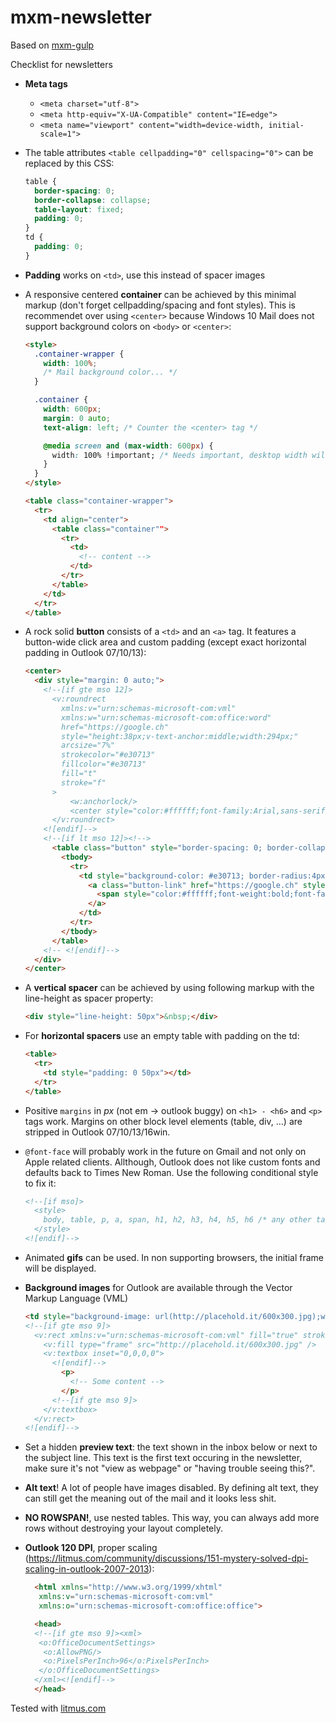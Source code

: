 # mxm-newsletter

Based on [mxm-gulp](https://github.com/maxomedia/mxm-gulp)


Checklist for newsletters

- **Meta tags**
  - `<meta charset="utf-8">`
  - `<meta http-equiv="X-UA-Compatible" content="IE=edge">`
  - `<meta name="viewport" content="width=device-width, initial-scale=1">`
- The table attributes `<table cellpadding="0" cellspacing="0">` can be replaced by this CSS:
  ```css
  table {
    border-spacing: 0;
    border-collapse: collapse;
    table-layout: fixed;
    padding: 0;
  }
  td {
    padding: 0;
  }
  ```

- **Padding** works on `<td>`, use this instead of spacer images
- A responsive centered **container** can be achieved by this minimal markup (don't forget cellpadding/spacing and font styles). This is recommendet over using `<center>` because Windows 10 Mail does not support background colors on `<body>` or `<center>`:
  ```html
  <style>
    .container-wrapper {
      width: 100%;
      /* Mail background color... */
    }

    .container {
      width: 600px;
      margin: 0 auto;
      text-align: left; /* Counter the <center> tag */

      @media screen and (max-width: 600px) {
        width: 100% !important; /* Needs important, desktop width will be inline */
      }
    }
  </style>

  <table class="container-wrapper">
    <tr>
      <td align="center">
        <table class="container"">
          <tr>
            <td>
              <!-- content -->
            </td>
          </tr>
        </table>
      </td>
    </tr>
  </table>
  ```

- A rock solid **button** consists of a `<td>` and an `<a>` tag. It features a button-wide click area and custom padding (except exact horizontal padding in Outlook 07/10/13):
  ```html
  <center>
    <div style="margin: 0 auto;">
      <!--[if gte mso 12]>
        <v:roundrect
          xmlns:v="urn:schemas-microsoft-com:vml"
          xmlns:w="urn:schemas-microsoft-com:office:word"
          href="https://google.ch"
          style="height:38px;v-text-anchor:middle;width:294px;"
          arcsize="7%"
          strokecolor="#e30713"
          fillcolor="#e30713"
          fill="t"
          stroke="f"
        >
            <w:anchorlock/>
            <center style="color:#ffffff;font-family:Arial,sans-serif;font-size:13px;font-weight:bold;">Strecken-Abo hier erneuern</center>
        </v:roundrect>
      <![endif]-->
      <!--[if lt mso 12]><!-->
        <table class="button" style="border-spacing: 0; border-collapse: collapse; margin: 0 auto;">
          <tbody>
            <tr>
              <td style="background-color: #e30713; border-radius:4px;">
                <a class="button-link" href="https://google.ch" style="text-decoration: none;border-radius:4px; line-height:38px; display:inline-block;padding:0 30px;">
                  <span style="color:#ffffff;font-weight:bold;font-family:Arial,sans-serif;font-size:13px;-webkit-text-size-adjust:none;">Strecken-Abo hier erneuern</span>
                </a>
              </td>
            </tr>
          </tbody>
        </table>
      <!-- <![endif]-->
    </div>
  </center>
  ```

- A **vertical spacer** can be achieved by using following markup with the line-height as spacer property:
  ```html
  <div style="line-height: 50px">&nbsp;</div>
  ```

- For **horizontal spacers** use an empty table with padding on the td:
  ```html
  <table>
    <tr>
      <td style="padding: 0 50px"></td>
    </tr>
  </table>
  ```

- Positive `margins` in *px* (not em -> outlook buggy) on `<h1> - <h6>` and `<p>` tags work. Margins on other block level elements (table, div, ...) are stripped in Outlook 07/10/13/16win.
- `@font-face` will probably work in the future on Gmail and not only on Apple related clients. Allthough, Outlook does not like custom fonts and defaults back to Times New Roman. Use the following conditional style to fix it:
  ```html
  <!--[if mso]>
    <style>
      body, table, p, a, span, h1, h2, h3, h4, h5, h6 /* any other tags */ { font-family: sans-serif !important; }
    </style>
  <![endif]-->
  ```

- Animated **gifs** can be used. In non supporting browsers, the initial frame will be displayed.
- **Background images** for Outlook are available through the Vector Markup Language (VML)
  ```html
  <td style="background-image: url(http://placehold.it/600x300.jpg);width:600px;height:300px">
  <!--[if gte mso 9]>
    <v:rect xmlns:v="urn:schemas-microsoft-com:vml" fill="true" stroke="false" style="width:600px; height: 300px;">
      <v:fill type="frame" src="http://placehold.it/600x300.jpg" />
      <v:textbox inset="0,0,0,0">
        <![endif]-->
          <p>
            <!-- Some content -->
          </p>
        <!--[if gte mso 9]>
      </v:textbox>
    </v:rect>
  <![endif]-->
  ```

- Set a hidden **preview text**: the text shown in the inbox below or next to the subject line. This text is the first text occuring in the newsletter, make sure it's not "view as webpage" or "having trouble seeing this?".
- **Alt text**! A lot of people have images disabled. By defining alt text, they can still get the meaning out of the mail and it looks less shit.
- **NO ROWSPAN!**, use nested tables. This way, you can always add more rows without destroying your layout completely.
- **Outlook 120 DPI**, proper scaling (https://litmus.com/community/discussions/151-mystery-solved-dpi-scaling-in-outlook-2007-2013):
  ```html
    <html xmlns="http://www.w3.org/1999/xhtml"
     xmlns:v="urn:schemas-microsoft-com:vml"
     xmlns:o="urn:schemas-microsoft-com:office:office">

    <head>
    <!--[if gte mso 9]><xml>
     <o:OfficeDocumentSettings>
      <o:AllowPNG/>
      <o:PixelsPerInch>96</o:PixelsPerInch>
     </o:OfficeDocumentSettings>
    </xml><![endif]-->
    </head>
  ```

Tested with [litmus.com](https://litmus.com)
